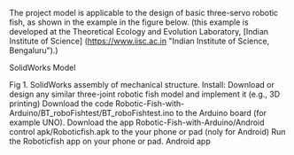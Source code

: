 The project model is applicable to the design of basic three-servo robotic fish, as shown in the example in the figure below. (this example is developed at the Theoretical Ecology and Evolution Laboratory, [Indian Institute of Science] (https://www.iisc.ac.in "Indian Institute of Science, Bengaluru").)

SolidWorks Model

Fig 1. SolidWorks assembly of mechanical structure.
Install:
Download or design any similar three-joint robotic fish model and implement it (e.g., 3D printing)
Download the code Robotic-Fish-with-Arduino/BT_roboFishtest/BT_roboFishtest.ino to the Arduino board (for example UNO).
Download the app Robotic-Fish-with-Arduino/Android control apk/Roboticfish.apk to the your phone or pad (noly for Android)
Run the Roboticfish app on your phone or pad.
Android app
 
